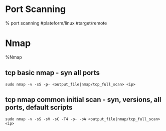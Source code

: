 # Port Scanning

% port scanning
#plateform/linux #target/remote



# Nmap
%Nmap

## tcp basic nmap - syn all ports
```
sudo nmap -v -sS -p- <output_file|nmap/tcp_full_scan> <ip>
```

## tcp nmap common initial scan - syn, versions, all ports, default scripts
```
sudo nmap -v -sS -sV -sC -T4 -p- -oA <output_file|nmap/tcp_full_scan> <ip>
```
